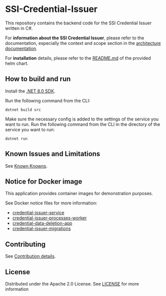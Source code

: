 # SSI-Credential-Issuer

This repository contains the backend code for the SSI Credential Issuer written in C#.

For **information about the SSI Credential Issuer**, please refer to the documentation, especially the context and scope section in the [architecture documentation](./docs/architecture).

For **installation** details, please refer to the [README.md](./charts/ssi-credential-issuer/README.md) of the provided helm chart.

## How to build and run

Install the [.NET 8.0 SDK](https://www.microsoft.com/net/download).

Run the following command from the CLI:

```console
dotnet build src
```

Make sure the necessary config is added to the settings of the service you want to run.
Run the following command from the CLI in the directory of the service you want to run:

```console
dotnet run
```

## Known Issues and Limitations

See [Known Knowns](/docs/technical-documentation/known-knowns/known-issues-and-limitations.md).

## Notice for Docker image

This application provides container images for demonstration purposes.

See Docker notice files for more information:

- [credential-issuer-service](./docker//notice-credential-issuer-service.md)
- [credential-issuer-processes-worker](./docker/notice-credential-issuer-processes-worker.md)
- [credential-data-deletion-app](./docker/notice-credential-expiry-app.md)
- [credential-issuer-migrations](./docker/notice-credential-issuer-migrations.md)

## Contributing

See [Contribution details](/docs/technical-documentation/dev-process/How%20to%20contribute.md).

## License

Distributed under the Apache 2.0 License.
See [LICENSE](./LICENSE) for more information
